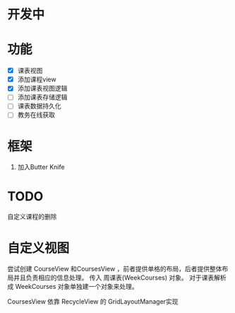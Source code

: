 # 开发中

# 功能
- [x] 课表视图
- [x] 添加课程view
- [x] 添加课表视图逻辑
- [ ] 添加课表存储逻辑
- [ ] 课表数据持久化
- [ ] 教务在线获取

# 框架
1. 加入Butter Knife

# TODO
自定义课程的删除

# 自定义视图
尝试创建 CourseView 和CoursesView ，前者提供单格的布局，后者提供整体布局并且负责相应的信息处理。
传入 周课表(WeekCourses) 对象。
对于课表解析成 WeekCourses 对象单独建一个对象来处理。

CoursesView 依靠 RecycleView 的 GridLayoutManager实现

